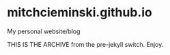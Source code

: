 # mitchcieminski.github.io
My personal website/blog

THIS IS THE ARCHIVE from the pre-jekyll switch. Enjoy.
